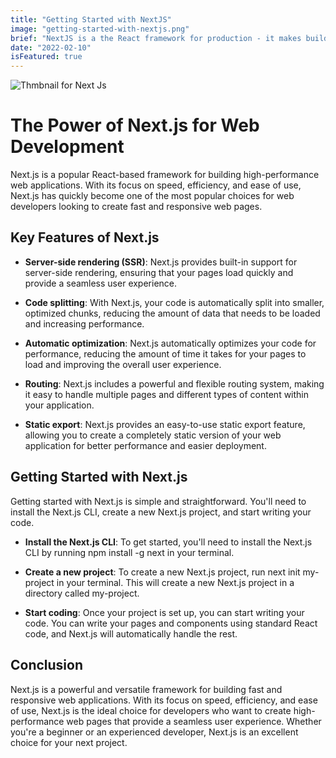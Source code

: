 ```yaml
---
title: "Getting Started with NextJS"
image: "getting-started-with-nextjs.png"
brief: "NextJS is a the React framework for production - it makes building fullstack React apps and sites a breeze and ships with built-in SSR."
date: "2022-02-10"
isFeatured: true
---
```


![Thmbnail for Next Js](/images/posts/getting-started-with-nextjs/next-js-thumbnail.png)

# The Power of Next.js for Web Development

Next.js is a popular React-based framework for building high-performance web applications. With its focus on speed, efficiency, and ease of use, Next.js has quickly become one of the most popular choices for web developers looking to create fast and responsive web pages.

## Key Features of Next.js

- **Server-side rendering (SSR)**: Next.js provides built-in support for server-side rendering, ensuring that your pages load quickly and provide a seamless user experience.

- **Code splitting**: With Next.js, your code is automatically split into smaller, optimized chunks, reducing the amount of data that needs to be loaded and increasing performance.

- **Automatic optimization**: Next.js automatically optimizes your code for performance, reducing the amount of time it takes for your pages to load and improving the overall user experience.

- **Routing**: Next.js includes a powerful and flexible routing system, making it easy to handle multiple pages and different types of content within your application.

- **Static export**: Next.js provides an easy-to-use static export feature, allowing you to create a completely static version of your web application for better performance and easier deployment.

## Getting Started with Next.js

Getting started with Next.js is simple and straightforward. You'll need to install the Next.js CLI, create a new Next.js project, and start writing your code.

- **Install the Next.js CLI**: To get started, you'll need to install the Next.js CLI by running npm install -g next in your terminal.

- **Create a new project**: To create a new Next.js project, run next init my-project in your terminal. This will create a new Next.js project in a directory called my-project.

- **Start coding**: Once your project is set up, you can start writing your code. You can write your pages and components using standard React code, and Next.js will automatically handle the rest.

## Conclusion

Next.js is a powerful and versatile framework for building fast and responsive web applications. With its focus on speed, efficiency, and ease of use, Next.js is the ideal choice for developers who want to create high-performance web pages that provide a seamless user experience. Whether you're a beginner or an experienced developer, Next.js is an excellent choice for your next project.
